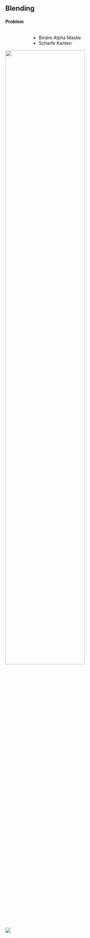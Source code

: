 ## Blending

#### Problem

<div class="left-aligned-div">
    <ul style="float: left; margin-left: 60pt">
        <li>Binäre Alpha Maske</li>
        <li>Scharfe Kanten</li>
    </ul>
    <img src="assets/foundations/mask.png" style="width: 70%" data-text="Binäre Alpha Maske" data-id="alpha-mask"/>
</div>
<div class="right-aligned-div">
    <img src="assets/00000001_ALPHA Kopie.jpeg" data-text="Blending mit Alpha" data-id="alpha-blended"/>
</div>
